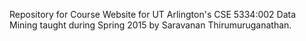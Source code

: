 Repository for Course Website for UT Arlington's CSE 5334:002 Data Mining taught during Spring 2015 by Saravanan Thirumuruganathan.
